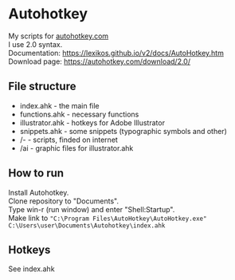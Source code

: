 # Autohotkey
My scripts for [autohotkey.com](https://autohotkey.com/)<br>
I use 2.0 syntax.<br>
Documentation: https://lexikos.github.io/v2/docs/AutoHotkey.htm<br>
Download page: https://autohotkey.com/download/2.0/

## File structure
* index.ahk - the main file
* functions.ahk - necessary functions
* illustrator.ahk - hotkeys for Adobe Illustrator
* snippets.ahk - some snippets (typographic symbols and other)
* /- - scripts, finded on internet 
* /ai - graphic files for illustrator.ahk

## How to run
Install Autohotkey.<br>
Clone repository to "Documents".<br>
Type win-r (run window) and enter "Shell:Startup".<br>
Make link to ```"C:\Program Files\AutoHotkey\AutoHotkey.exe" C:\Users\user\Documents\Autohotkey\index.ahk ```


## Hotkeys
See index.ahk
